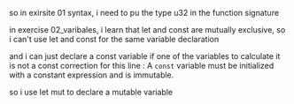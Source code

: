 so in exirsite 01 syntax, i need to pu the type u32 in the function signature


in exercise 02_varibales,
i learn that let and const are mutually exclusive, so i can't use let and const for the same variable declaration

and i can just declare a const variable if one of the variables to calculate it is not a const
correction for this line : A `const` variable must be initialized with a constant expression and is immutable.

so i use let mut to declare a mutable variable